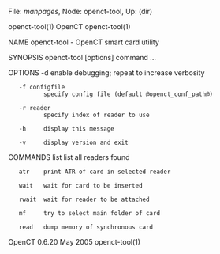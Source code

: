 File: *manpages*,  Node: openct-tool,  Up: (dir)

openct-tool(1)                      OpenCT                      openct-tool(1)



NAME
       openct-tool - OpenCT smart card utility

SYNOPSIS
       openct-tool [options] command ...

OPTIONS
       -d     enable debugging; repeat to increase verbosity

       -f configfile
              specify config file (default @openct_conf_path@)

       -r reader
              specify index of reader to use

       -h     display this message

       -v     display version and exit

COMMANDS
       list   list all readers found

       atr    print ATR of card in selected reader

       wait   wait for card to be inserted

       rwait  wait for reader to be attached

       mf     try to select main folder of card

       read   dump memory of synchronous card



OpenCT 0.6.20                      May 2005                     openct-tool(1)
